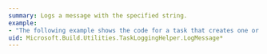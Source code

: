 ```yaml
---
summary: Logs a message with the specified string.
example:
- "The following example shows the code for a task that creates one or more directories.  \n  \n [!code-csharp[msbuild_MakeDirTask#1](~/samples/snippets/csharp/VS_Snippets_Misc/msbuild_MakeDirTask/CS/msbuild_MakeDirTask.cs#1)]"
uid: Microsoft.Build.Utilities.TaskLoggingHelper.LogMessage*
---
```

